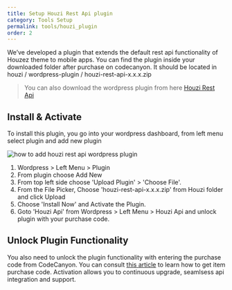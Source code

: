 ```yaml
---
title: Setup Houzi Rest Api plugin
category: Tools Setup
permalink: tools/houzi_plugin
order: 2
---
```


We’ve developed a plugin that extends the default rest api functionality of Houzez theme to mobile apps.
You can find the plugin inside your downloaded folder after purchase on codecanyon. It should be located in houzi / wordpress-plugin / houzi-rest-api-x.x.x.zip

> You can also download the wordpress plugin from here [Houzi Rest Api](https://github.com/booleanbites/houzi-rest-api/releases/latest.zip)

## Install & Activate
To install this plugin, you go into your wordpress dashboard, from left menu select plugin and add new plugin

![how to add houzi rest api wordpress plugin](../../images/upload-houzi-rest-api)

1. Wordpress > Left Menu > Plugin
2. From plugin choose Add New
3. From top left side choose 'Upload Plugin' > 'Choose File'.
4. From the File Picker, Choose 'houzi-rest-api-x.x.x.zip' from Houzi folder and click Upload
5. Choose 'Install Now' and Activate the Plugin.
6. Goto 'Houzi Api' from Wordpress > Left Menu > Houzi Api and unlock plugin with your purchase code.


## Unlock Plugin Functionality
You also need to unlock the plugin functionality with entering the purchase code from CodeCanyon. You can consult [this article](https://help.market.envato.com/hc/en-us/articles/202822600-Where-Is-My-Purchase-Code-) to learn how to get item purchase code. Activation allows you to continuous upgrade, seamlsess api integration and support.
